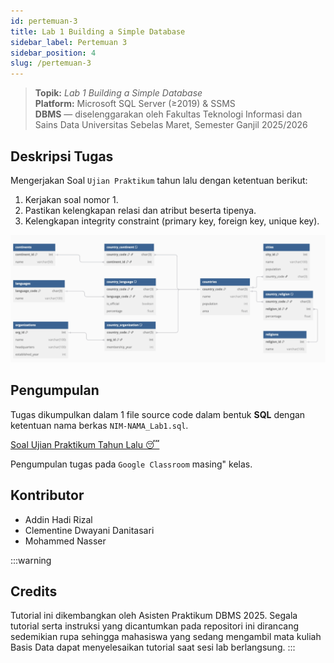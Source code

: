 ```yaml
---
id: pertemuan-3
title: Lab 1 Building a Simple Database
sidebar_label: Pertemuan 3
sidebar_position: 4
slug: /pertemuan-3
---
```


> **Topik:** *Lab 1 Building a Simple Database*  
> **Platform:** Microsoft SQL Server (≥2019) & SSMS  
> **DBMS** — diselenggarakan oleh Fakultas Teknologi Informasi dan Sains Data Universitas Sebelas Maret, Semester Ganjil 2025/2026

## Deskripsi Tugas

Mengerjakan Soal `Ujian Praktikum` tahun lalu dengan ketentuan berikut:

1. Kerjakan soal nomor 1.
2. Pastikan kelengkapan relasi dan atribut beserta tipenya.
3. Kelengkapan integrity constraint (primary key, foreign key, unique key).

![ERD](/img/p3/1.png)

## Pengumpulan

Tugas dikumpulkan dalam 1 file source code dalam bentuk **SQL** dengan ketentuan nama berkas `NIM-NAMA_Lab1.sql`.

[Soal Ujian Praktikum Tahun Lalu 😴](https://drive.google.com/file/d/1DrxYqehUlhj_GRY-BcGMsjUiUYqgpGIN/view?usp=sharing)

Pengumpulan tugas pada `Google Classroom` masing" kelas.

## Kontributor

- Addin Hadi Rizal
- Clementine Dwayani Danitasari
- Mohammed Nasser

:::warning
## Credits

Tutorial ini dikembangkan oleh Asisten Praktikum DBMS 2025. Segala tutorial serta instruksi yang dicantumkan pada repositori ini dirancang sedemikian rupa sehingga mahasiswa yang sedang mengambil mata kuliah Basis Data dapat menyelesaikan tutorial saat sesi lab berlangsung.
:::
